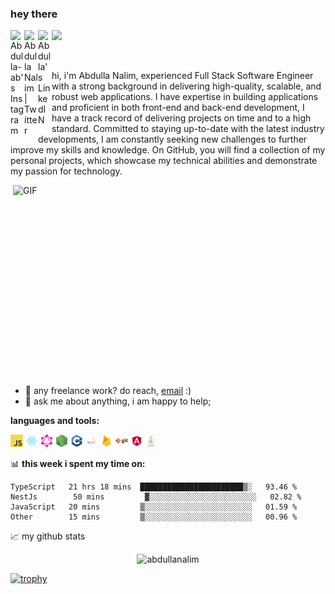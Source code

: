 ### hey there 
<a href="https://www.instagram.com/mr_abu_bro/">
  <img align="left" alt="Abdulla-ab's Instagram" width="22px" src="https://raw.githubusercontent.com/hussainweb/hussainweb/main/icons/instagram.png" />
</a>
<a href="https://twitter.com/Abdulla_MN_99">
  <img align="left" alt="Abdulla Nalim | Twitter" width="22px" src="https://raw.githubusercontent.com/peterthehan/peterthehan/master/assets/twitter.svg" />
</a>
<a href="https://www.linkedin.com/in/abdullanalim/">
  <img align="left" alt="Abdulla's LinkedIN" width="22px" src="https://raw.githubusercontent.com/peterthehan/peterthehan/master/assets/linkedin.svg" />
</a>

![](https://visitor-badge.glitch.me/badge?page_id=Abdulla-ab.Abdulla-ab)

<br />

hi, i'm Abdulla Nalim, experienced Full Stack Software Engineer with a strong background in delivering high-quality, scalable, and robust web applications. I have expertise in building applications and proficient in both front-end and back-end development, I have a track record of delivering projects on time and to a high standard. Committed to staying up-to-date with the latest industry developments, I am constantly seeking new challenges to further improve my skills and knowledge. On GitHub, you will find a collection of my personal projects, which showcase my technical abilities and demonstrate my passion for technology.

  <img align="right" alt="GIF" src="https://raw.githubusercontent.com/abhisheknaiidu/abhisheknaiidu/master/code.gif" width="500" height="320" />
  
- 💼 any freelance work? do reach, [email](mailto:abdullanalimm@gmail.com) :)
- 💬 ask me about anything, i am happy to help;

**languages and tools:**  

<code><img height="20" src="https://raw.githubusercontent.com/github/explore/80688e429a7d4ef2fca1e82350fe8e3517d3494d/topics/javascript/javascript.png"></code>
<code><img height="20" src="https://raw.githubusercontent.com/github/explore/80688e429a7d4ef2fca1e82350fe8e3517d3494d/topics/react/react.png"></code>
<code><img height="20" src="https://raw.githubusercontent.com/github/explore/5c058a388828bb5fde0bcafd4bc867b5bb3f26f3/topics/graphql/graphql.png"></code>
<code><img height="20" src="https://raw.githubusercontent.com/github/explore/80688e429a7d4ef2fca1e82350fe8e3517d3494d/topics/nodejs/nodejs.png"></code>
<code><img height="20" src="https://raw.githubusercontent.com/github/explore/80688e429a7d4ef2fca1e82350fe8e3517d3494d/topics/cpp/cpp.png"></code>
<code><img height="20" src="https://raw.githubusercontent.com/github/explore/80688e429a7d4ef2fca1e82350fe8e3517d3494d/topics/mysql/mysql.png"></code>
<code><img height="20" src="https://raw.githubusercontent.com/github/explore/80688e429a7d4ef2fca1e82350fe8e3517d3494d/topics/firebase/firebase.png"></code>
<code><img height="20" src="https://raw.githubusercontent.com/github/explore/80688e429a7d4ef2fca1e82350fe8e3517d3494d/topics/git/git.png"></code>
<code><img height="20" src="https://raw.githubusercontent.com/github/explore/80688e429a7d4ef2fca1e82350fe8e3517d3494d/topics/angular/angular.png"></code>
<code><img height="20" src="https://raw.githubusercontent.com/github/explore/80688e429a7d4ef2fca1e82350fe8e3517d3494d/topics/java/java.png"></code>

📊 **this week i spent my time on:**
<!--START_SECTION:waka-->

```text
TypeScript   21 hrs 18 mins  ███████████████████████▒░   93.46 %
NestJs        50 mins         ▓░░░░░░░░░░░░░░░░░░░░░░░░   02.82 %
JavaScript   20 mins         ▒░░░░░░░░░░░░░░░░░░░░░░░░   01.59 %
Other        15 mins         ▒░░░░░░░░░░░░░░░░░░░░░░░░   00.96 %
```

<!--END_SECTION:waka-->


📈 my github stats

<p align="center"> <img src="https://github-readme-stats.vercel.app/api?username=Abdulla-ab&show_icons=true&theme=gotham" alt="abdullanalim" />
  
  [![trophy](https://github-profile-trophy.vercel.app/?username=Abdulla-ab&theme=onedark)](https://github.com/Abdulla-ab/github-profile-trophy)



